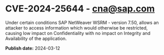 # CVE-2024-25644 - cna@sap.com

Under certain conditions SAP NetWeaver WSRM - version 7.50, allows an attacker to access information which would otherwise be restricted, causing low impact on Confidentiality with no impact on Integrity and Availability of the application.



**Publish date:** 2024-03-12
